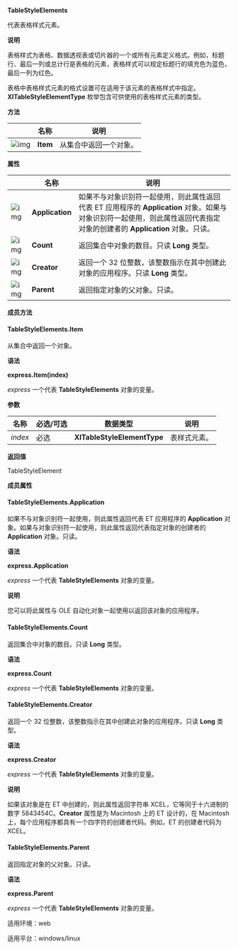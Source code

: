 **TableStyleElements**



代表表格样式元素。

**说明**

表格样式为表格、数据透视表或切片器的一个或所有元素定义格式。例如，标题行、最后一列或总计行是表格的元素，表格样式可以规定标题行的填充色为蓝色，最后一列为红色。

表格中表格样式元素的格式设置可在适用于该元素的表格样式中指定。**XlTableStyleElementType** 枚举包含可供使用的表格样式元素的类型。

**方法**

|                                                              | 名称     | 说明                   |
| ------------------------------------------------------------ | -------- | ---------------------- |
| ![img](https://qn.cache.wpscdn.cn/encs/doc/office_v19/gif/methods.gif) | **Item** | 从集合中返回一个对象。 |

**属性**

|                                                              | 名称            | 说明                                                         |
| ------------------------------------------------------------ | --------------- | ------------------------------------------------------------ |
| ![img](https://qn.cache.wpscdn.cn/encs/doc/office_v19/gif/properties.gif) | **Application** | 如果不与对象识别符一起使用，则此属性返回代表 ET 应用程序的 **Application** 对象。如果与对象识别符一起使用，则此属性返回代表指定对象的创建者的 **Application** 对象。只读。 |
| ![img](https://qn.cache.wpscdn.cn/encs/doc/office_v19/gif/properties.gif) | **Count**       | 返回集合中对象的数目。只读 **Long** 类型。                   |
| ![img](https://qn.cache.wpscdn.cn/encs/doc/office_v19/gif/properties.gif) | **Creator**     | 返回一个 32 位整数，该整数指示在其中创建此对象的应用程序。只读 **Long** 类型。 |
| ![img](https://qn.cache.wpscdn.cn/encs/doc/office_v19/gif/properties.gif) | **Parent**      | 返回指定对象的父对象。只读。                                 |

**成员方法**

#### **TableStyleElements.Item**

从集合中返回一个对象。

**语法**

**express.Item(index)**

*express*   一个代表 **TableStyleElements** 对象的变量。

**参数**

| **名称** | **必选/可选** | **数据类型**                | **说明**     |
| -------- | ------------- | --------------------------- | ------------ |
| *index*  | 必选          | **XlTableStyleElementType** | 表样式元素。 |

**返回值**

TableStyleElement

**成员属性**

#### **TableStyleElements.Application**

如果不与对象识别符一起使用，则此属性返回代表 ET 应用程序的 **Application** 对象。如果与对象识别符一起使用，则此属性返回代表指定对象的创建者的 **Application** 对象。只读。

**语法**

**express.Application**

*express*   一个代表 **TableStyleElements** 对象的变量。

**说明**

您可以将此属性与 OLE 自动化对象一起使用以返回该对象的应用程序。

#### **TableStyleElements.Count**

返回集合中对象的数目。只读 **Long** 类型。

**语法**

**express.Count**

*express*   一个代表 **TableStyleElements** 对象的变量。

#### **TableStyleElements.Creator**

返回一个 32 位整数，该整数指示在其中创建此对象的应用程序。只读 **Long** 类型。

**语法**

**express.Creator**

*express*   一个代表 **TableStyleElements** 对象的变量。

**说明**

如果该对象是在 ET 中创建的，则此属性返回字符串 XCEL，它等同于十六进制的数字 5843454C。**Creator** 属性是为 Macintosh 上的 ET 设计的，在 Macintosh 上，每个应用程序都具有一个四字符的创建者代码。例如，ET 的创建者代码为 XCEL。

#### **TableStyleElements.Parent**

返回指定对象的父对象。只读。

**语法**

**express.Parent**

*express*   一个代表 **TableStyleElements** 对象的变量。

适用环境：web

适用平台：windows/linux